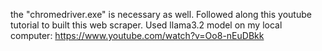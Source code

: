 the "chromedriver.exe" is necessary as well.
Followed along this youtube tutorial to built this web scraper. Used llama3.2 model on my local computer:
https://www.youtube.com/watch?v=Oo8-nEuDBkk
